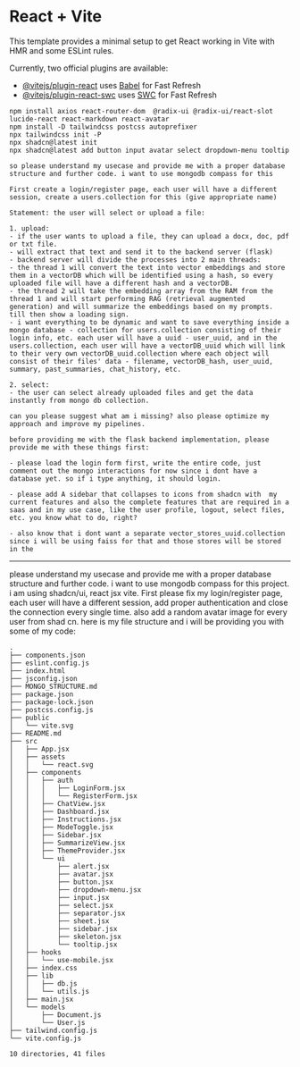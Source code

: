 # React + Vite

This template provides a minimal setup to get React working in Vite with HMR and some ESLint rules.

Currently, two official plugins are available:

- [@vitejs/plugin-react](https://github.com/vitejs/vite-plugin-react/blob/main/packages/plugin-react/README.md) uses [Babel](https://babeljs.io/) for Fast Refresh
- [@vitejs/plugin-react-swc](https://github.com/vitejs/vite-plugin-react-swc) uses [SWC](https://swc.rs/) for Fast Refresh

```
npm install axios react-router-dom  @radix-ui @radix-ui/react-slot lucide-react react-markdown react-avatar
npm install -D tailwindcss postcss autoprefixer
npx tailwindcss init -P
npx shadcn@latest init
npx shadcn@latest add button input avatar select dropdown-menu tooltip
```

```
so please understand my usecase and provide me with a proper database structure and further code. i want to use mongodb compass for this

First create a login/register page, each user will have a different session, create a users.collection for this (give appropriate name)

Statement: the user will select or upload a file:

1. upload:
- if the user wants to upload a file, they can upload a docx, doc, pdf or txt file.
- will extract that text and send it to the backend server (flask)
- backend server will divide the processes into 2 main threads:
- the thread 1 will convert the text into vector embeddings and store them in a vectorDB which will be identified using a hash, so every uploaded file will have a different hash and a vectorDB.
- the thread 2 will take the embedding array from the RAM from the thread 1 and will start performing RAG (retrieval augmented generation) and will summarize the embeddings based on my prompts. till then show a loading sign.
- i want everything to be dynamic and want to save everything inside a mongo database - collection for users.collection consisting of their login info, etc. each user will have a uuid - user_uuid, and in the users.collection, each user will have a vectorDB_uuid which will link to their very own vectorDB_uuid.collection where each object will consist of their files' data - filename, vectorDB_hash, user_uuid, summary, past_summaries, chat_history, etc.

2. select:
- the user can select already uploaded files and get the data instantly from mongo db collection.

can you please suggest what am i missing? also please optimize my approach and improve my pipelines.
```

```
before providing me with the flask backend implementation, please provide me with these things first:

- please load the login form first, write the entire code, just comment out the mongo interactions for now since i dont have a database yet. so if i type anything, it should login.

- please add A sidebar that collapses to icons from shadcn with  my current features and also the complete features that are required in a saas and in my use case, like the user profile, logout, select files, etc. you know what to do, right?

- also know that i dont want a separate vector_stores_uuid.collection since i will be using faiss for that and those stores will be stored in the
```

---

please understand my usecase and provide me with a proper database structure and further code. i want to use mongodb compass for this project. i am using shadcn/ui, react jsx vite.
First please fix my login/register page, each user will have a different session, add proper authentication and close the connection every single time. also add a random avatar image for every user from shad cn. here is my file structure and i will be providing you with some of my code:

```
.
├── components.json
├── eslint.config.js
├── index.html
├── jsconfig.json
├── MONGO_STRUCTURE.md
├── package.json
├── package-lock.json
├── postcss.config.js
├── public
│   └── vite.svg
├── README.md
├── src
│   ├── App.jsx
│   ├── assets
│   │   └── react.svg
│   ├── components
│   │   ├── auth
│   │   │   ├── LoginForm.jsx
│   │   │   └── RegisterForm.jsx
│   │   ├── ChatView.jsx
│   │   ├── Dashboard.jsx
│   │   ├── Instructions.jsx
│   │   ├── ModeToggle.jsx
│   │   ├── Sidebar.jsx
│   │   ├── SummarizeView.jsx
│   │   ├── ThemeProvider.jsx
│   │   └── ui
│   │       ├── alert.jsx
│   │       ├── avatar.jsx
│   │       ├── button.jsx
│   │       ├── dropdown-menu.jsx
│   │       ├── input.jsx
│   │       ├── select.jsx
│   │       ├── separator.jsx
│   │       ├── sheet.jsx
│   │       ├── sidebar.jsx
│   │       ├── skeleton.jsx
│   │       └── tooltip.jsx
│   ├── hooks
│   │   └── use-mobile.jsx
│   ├── index.css
│   ├── lib
│   │   ├── db.js
│   │   └── utils.js
│   ├── main.jsx
│   └── models
│       ├── Document.js
│       └── User.js
├── tailwind.config.js
└── vite.config.js

10 directories, 41 files
```
